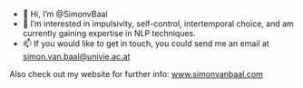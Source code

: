- 👋 Hi, I’m @SimonvBaal
- 👀 I’m interested in impulsivity, self-control, intertemporal choice, and am currently gaining expertise in NLP techniques.
- 📫 If you would like to get in touch, you could send me an email at simon.van.baal@univie.ac.at

Also check out my website for further info: www.simonvanbaal.com

